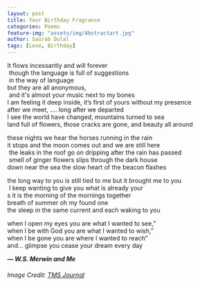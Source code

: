 ```yaml
---
layout: post
title: Your Birthday Fragrance
categories: Poems
feature-img: "assets/img/Abstractart.jpg"
author: Saurab Dulal
tags: [Love, Birthday]
---
```

<style>
body {
text-align: ;}
</style>
It flows incessantly and will forever  
 though the language is full of suggestions  
 in the way of language   
but they are all anonymous,  
 and it's almost your music next to my bones  
I am feeling it deep inside, it’s first of yours without my presence   
after we meet, …. long after we departed   
I see the world have changed, mountains turned to sea  
land full of flowers, those cracks are gone, and beauty all around    

these nights we hear the horses running in the rain   
it stops and the moon comes out and we are still here   
 the leaks in the roof go on dripping after the rain has passed   
 smell of ginger flowers slips through the dark house    
down near the sea the slow heart of the beacon flashes     

the long way to you is still tied to me but it brought me to you    
 I keep wanting to give you what is already your  
s it is the morning of the mornings together   
breath of summer oh my found one    
the sleep in the same current and each waking to you   

when I open my eyes you are what I wanted to see,”   
when I be with God you are what I wanted to wish,”      
when I be gone you are where I wanted to reach”  
and… glimpse you cease your dream every day   

***― W.S. Merwin and Me***

###### Image Credit: [TMS Journal](https://sites.google.com/a/springfield.k12.or.us/tmsjournal15a/abstract-art) 